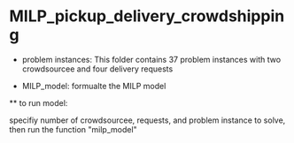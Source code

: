 # MILP_pickup_delivery_crowdshipping

* problem instances: This folder contains 37 problem instances with two crowdsourcee and four delivery requests

* MILP_model: formualte the MILP model

** to run model:

specifiy number of crowdsourcee, requests, and problem instance to solve, then run the function "milp_model"
